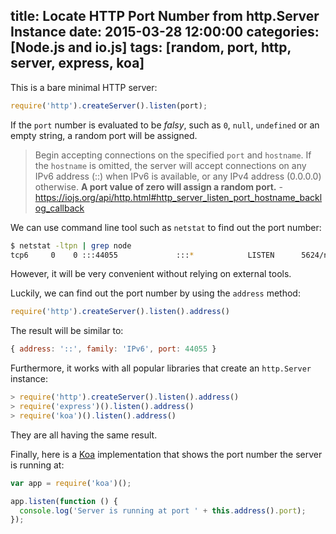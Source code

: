 title: Locate HTTP Port Number from http.Server Instance
date: 2015-03-28 12:00:00
categories: [Node.js and io.js]
tags: [random, port, http, server, express, koa]
---

This is a bare minimal HTTP server:

```js
require('http').createServer().listen(port);
```

If the `port` number is evaluated to be _falsy_, such as `0`, `null`, `undefined` or an empty string, a random port will be assigned.

> Begin accepting connections on the specified `port` and `hostname`. If the `hostname` is omitted, the server will accept connections on any IPv6 address (::) when IPv6 is available, or any IPv4 address (0.0.0.0) otherwise. **A port value of zero will assign a random port.** - https://iojs.org/api/http.html#http_server_listen_port_hostname_backlog_callback

We can use command line tool such as `netstat` to find out the port number:

```sh
$ netstat -ltpn | grep node
tcp6     0    0 :::44055             :::*            LISTEN      5624/node
```

However, it will be very convenient without relying on external tools.

Luckily, we can find out the port number by using the `address` method:

```js
require('http').createServer().listen().address()
```

The result will be similar to:

```js
{ address: '::', family: 'IPv6', port: 44055 }
```

Furthermore, it works with all popular libraries that create an `http.Server` instance:

<!-- more -->

```js
> require('http').createServer().listen().address()
> require('express')().listen().address()
> require('koa')().listen().address()
```

They are all having the same result.

Finally, here is a [Koa] implementation that shows the port number the server is running at:

```js
var app = require('koa')();

app.listen(function () {
  console.log('Server is running at port ' + this.address().port);
});
```

[Koa]: http://koajs.com/
